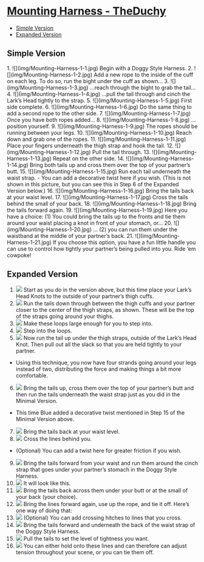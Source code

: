 # [Mounting Harness - TheDuchy](img/#pics-extended-version)


<!-- vim-markdown-toc GFM -->

* [Simple Version](#simple-version)
* [Expanded Version](#expanded-version)

<!-- vim-markdown-toc -->


## Simple Version

<div class="flow">
1. ![](img/Mounting-Harness-1-1.jpg) Begin with a Doggy Style Harness.
2. ![](img/Mounting-Harness-1-2.jpg) Add a new rope to the inside of the cuff on each leg. To do so, run the bight under the cuff as shown…
3. ![](img/Mounting-Harness-1-3.jpg) …reach through the bight to grab the tail…
4. ![](img/Mounting-Harness-1-4.jpg) …pull the tail through and cinch the Lark’s Head tightly to the strap.
5. ![](img/Mounting-Harness-1-5.jpg) First side complete.
6. ![](img/Mounting-Harness-1-6.jpg) Do the same thing to add a second rope to the other side.
7. ![](img/Mounting-Harness-1-7.jpg) Once you have both ropes added…
8. ![](img/Mounting-Harness-1-8.jpg) …position yourself.
9. ![](img/Mounting-Harness-1-9.jpg) The ropes should be running between your legs.
10. ![](img/Mounting-Harness-1-10.jpg) Reach down and grab one of the ropes.
11. ![](img/Mounting-Harness-1-11.jpg) Place your fingers underneath the thigh strap and hook the tail.
12. ![](img/Mounting-Harness-1-12.jpg) Pull the tail through.
13. ![](img/Mounting-Harness-1-13.jpg) Repeat on the other side.
14. ![](img/Mounting-Harness-1-14.jpg) Bring both tails up and cross them over the top of your partner’s butt.
15. ![](img/Mounting-Harness-1-15.jpg) Run each tail underneath the waist strap.
  - You can add a decorative twist here if you wish. (This is not shown in this picture, but you can see this in Step 6 of the Expanded Version below.)
16. ![](img/Mounting-Harness-1-16.jpg) Bring the tails back at your waist level.
17. ![](img/Mounting-Harness-1-17.jpg) Cross the tails behind the small of your back.
18. ![](img/Mounting-Harness-1-18.jpg) Bring the tails forward again.
19. ![](img/Mounting-Harness-1-19.jpg) Here you have a choice: (1) You could bring the tails up to the fronts and tie them around your waist placing a knot in front of your stomach, or…
20. ![](img/Mounting-Harness-1-20.jpg) … (2) you can run them under the waistband at the middle of your partner’s back.
21. ![](img/Mounting-Harness-1-21.jpg) If you choose this option, you have a fun little handle you can use to control how tightly your partner’s being pulled into you. Ride ‘em cowpoke!
</div>

## Expanded Version

<div class="flow">

1. ![](img/Mounting-Harness-2-1.jpg) Start as you do in the version above, but this time place your Lark’s Head Knots to the outside of your partner’s thigh cuffs.
2. ![](img/Mounting-Harness-2-2.jpg) Run the tails down through between the thigh cuffs and your partner closer to the center of the thigh straps, as shown. These will be the top of the straps going around your thighs.
3. ![](img/Mounting-Harness-2-3.jpg) Make these loops large enough for you to step into.
4. ![](img/Mounting-Harness-2-4.jpg) Step into the loops.
5. ![](img/Mounting-Harness-2-5.jpg) Now run the tail up under the thigh straps, outside of the Lark’s Head Knot. Then pull out all the slack so that you are held tightly to your partner.
  - Using this technique, you now have four strands going around your legs instead of two, distributing the force and making things a bit more comfortable.
6. ![](img/Mounting-Harness-2-6.jpg) Bring the tails up, cross them over the top of your partner’s butt and then run the tails underneath the waist strap just as you did in the Minimal Version.
  - This time Blue added a decorative twist mentioned in Step 15 of the Minimal Version above.
7. ![](img/Mounting-Harness-2-7.jpg) Bring the tails back at your waist level.
8. ![](img/Mounting-Harness-2-8.jpg) Cross the lines behind you.
  - (Optional) You can add a twist here for greater friction if you wish.
9. ![](img/Mounting-Harness-2-9.jpg) Bring the tails forward from your waist and run them around the cinch strap that goes under your partner’s stomach in the Doggy Style Harness.
10. ![](img/Mounting-Harness-2-10.jpg) It will look like this.
11. ![](img/Mounting-Harness-2-11.jpg) Bring the tails back across them under your butt or at the small of your back (your choice).
12. ![](img/Mounting-Harness-2-12.jpg) Bring the lines forward again, use up the rope, and tie it off. Here’s one way of doing that:
13. ![](img/Mounting-Harness-2-13.jpg) (Optional) You can add crossing hitches to lines that you cross.
14. ![](img/Mounting-Harness-2-14.jpg) Bring the tails forward and underneath the back of the waist strap of the Doggy Style Harness.
15. ![](img/Mounting-Harness-2-15.jpg) Pull the tails to set the level of tightness you want.
16. ![](img/Mounting-Harness-2-16.jpg) You can either hold onto these lines and can therefore can adjust tension throughout your scene, or you can tie them off.

</div>
